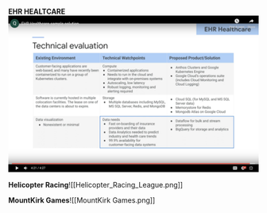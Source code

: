 **EHR HEALTCARE**
![](images/EHR_Healthcare.png)

**Helicopter Racing**![[Helicopter_Racing_League.png]]

**MountKirk Games**![[MountKirk Games.png]]
